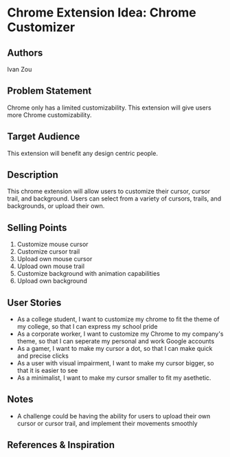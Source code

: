 # Chrome Extension Idea: Chrome Customizer

## Authors

Ivan Zou

## Problem Statement

Chrome only has a limited customizability. This extension will give users more Chrome customizability.

## Target Audience

This extension will benefit any design centric people.

## Description

This chrome extension will allow users to customize their cursor, cursor trail, and background. Users can select from a variety of cursors, trails, and backgrounds, or upload their own.

## Selling Points

1. Customize mouse cursor
2. Customize cursor trail
3. Upload own mouse cursor
4. Upload own mouse trail
5. Customize background with animation capabilities
6. Upload own background

## User Stories

- As a college student, I want to customize my chrome to fit the theme of my college, so that I can express my school pride
- As a corporate worker, I want to customize my Chrome to my company's theme, so that I can seperate my personal and work Google accounts
- As a gamer, I want to make my cursor a dot, so that I can make quick and precise clicks
- As a user with visual impairment, I want to make my cursor bigger, so that it is easier to see
- As a minimalist, I want to make my cursor smaller to fit my asethetic.

## Notes

- A challenge could be having the ability for users to upload their own cursor or cursor trail, and implement their movements smoothly

## References & Inspiration
